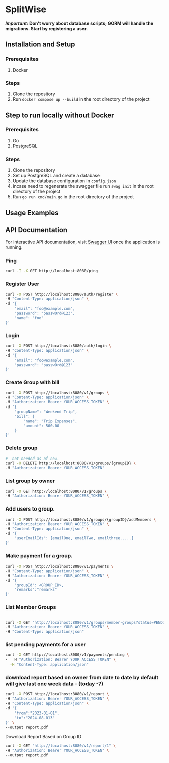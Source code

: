# SplitWise

**_Important:_** **Don't worry about database scripts; GORM will handle the migrations. Start by registering a user.**

## Installation and Setup

### Prerequisites

1. Docker

### Steps

1. Clone the repository
2. Run `docker compose up --build` in the root directory of the project

## Step to run locally without Docker

### Prerequisites

1. Go 
2. PostgreSQL

### Steps

1. Clone the repository
2. Set up PostgreSQL and create a database
3. Update the database configuration in `config.json`
4. incase need to regenerate the swagger file run `swag init` in the root directory of the project
5. Run `go run cmd/main.go` in the root directory of the project

## Usage Examples

## API Documentation
For interactive API documentation, visit [Swagger UI](http://localhost:8080/swagger/index.html) once the application is running.

### Ping 
```bash
curl -I -X GET http://localhost:8080/ping
```

### Register User

```bash
curl -X POST http://localhost:8080/auth/register \
-H "Content-Type: application/json" \
-d '{
    "email": "foo@example.com",
    "password": "passwOrd@123",
    "name": "foo"
}'
```

### Login

```bash
curl -X POST http://localhost:8080/auth/login \
-H "Content-Type: application/json" \
-d '{
    "email": "foo@example.com",
    "password": "passwOrd@123"
}'
```

### Create Group with bill

```bash
curl -X POST http://localhost:8080/v1/groups \
-H "Content-Type: application/json" \
-H "Authorization: Bearer YOUR_ACCESS_TOKEN" \
-d '{
    "groupName": "Weekend Trip",
    "bill": {
        "name": "Trip Expenses",
        "amount": 500.00
    }
}'
```

### Delete group 

```bash
#  not needed as of now. 
curl -X DELETE http://localhost:8080/v1/groups/{groupID} \
-H "Authorization: Bearer YOUR_ACCESS_TOKEN"

```

### List group by owner
```bash
curl -X GET http://localhost:8080/v1/groups \
-H "Authorization: Bearer YOUR_ACCESS_TOKEN" \
```

### Add users to group.

```bash
curl -X POST http://localhost:8080/v1/groups/{groupID}/addMembers \
-H "Authorization: Bearer YOUR_ACCESS_TOKEN" \
-H "Content-Type: application/json" \
-d '{
    "userEmailIds": [emailOne, emailTwo, emailthree.....]
}'
```

### Make payment for a group.
```bash
curl -X POST http://localhost:8080/v1/payments \
-H "Content-Type: application/json" \
-H "Authorization: Bearer YOUR_ACCESS_TOKEN" \
-d '{
    "groupId": <GROUP_ID>,
    "remarks":"remarks"
}'
```
### List Member Groups
```bash

curl -X GET "http://localhost:8080/v1/groups/member-groups?status=PENDING" \
-H "Authorization: Bearer YOUR_ACCESS_TOKEN" \
-H "Content-Type: application/json"

```

### list pending payments for a user
```bash
curl -X GET http://localhost:8080/v1/payments/pending \
-   H "Authorization: Bearer YOUR_ACCESS_TOKEN" \
  -H "Content-Type: application/json"
```


### download report based on owner from date to date by default will give last one week data - (today -7)
```bash
curl -X POST http://localhost:8080/v1/report \
-H "Authorization: Bearer YOUR_ACCESS_TOKEN" \
-H "Content-Type: application/json" \
-d '{
    "from":"2023-01-01",
    "to":"2024-08-013"
}' \
--output report.pdf
```


Download Report Based on Group ID
```bash
curl -X GET "http://localhost:8080/v1/report/1" \
-H "Authorization: Bearer YOUR_ACCESS_TOKEN" \
--output report.pdf
```


